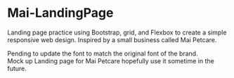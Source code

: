 # Mai-LandingPage

Landing page practice using Bootstrap, grid, and Flexbox to create a simple responsive web design. Inspired by a small business called Mai Petcare.  

Pending to update the font to match the original font of the brand.  
Mock up Landing page for Mai Petcare hopefully use it sometime in the future.  




